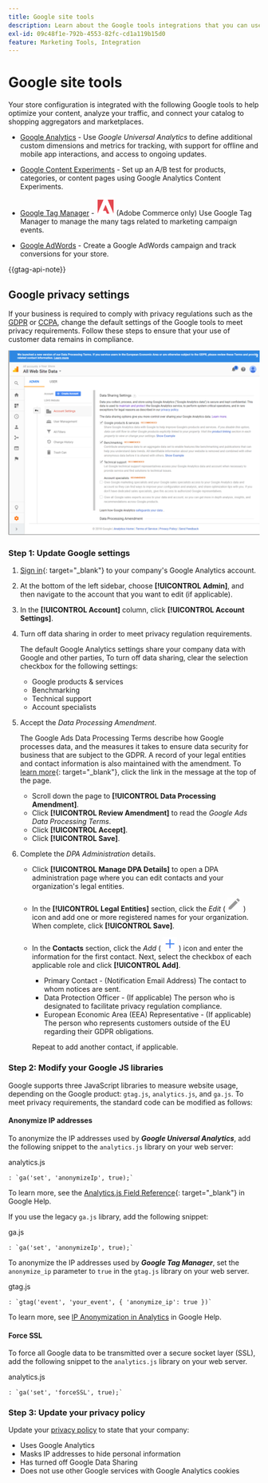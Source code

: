 ```yaml
---
title: Google site tools
description: Learn about the Google tools integrations that you can use to optimize your content, analyze your traffic, and connect your catalog to shopping aggregators and marketplaces.
exl-id: 09c48f1e-792b-4553-82fc-cd1a119b15d0
feature: Marketing Tools, Integration
---
```

# Google site tools

Your store configuration is integrated with the following Google tools to help optimize your content, analyze your traffic, and connect your catalog to shopping aggregators and marketplaces.

- [Google Analytics](google-analytics.md) - Use _Google Universal Analytics_ to define additional custom dimensions and metrics for tracking, with support for offline and mobile app interactions, and access to ongoing updates.

- [Google Content Experiments](google-content-experiments.md) - Set up an A/B test for products, categories, or content pages using Google Analytics Content Experiments.

- [Google Tag Manager](google-tag-manager.md) - ![Adobe Commerce](../assets/adobe-logo.svg) (Adobe Commerce only) Use Google Tag Manager to manage the many tags related to marketing campaign events.

- [Google AdWords](google-adwords.md) - Create a Google AdWords campaign and track conversions for your store.

{{gtag-api-note}}

## Google privacy settings

If your business is required to comply with privacy regulations such as the [GDPR](../getting-started/compliance-gdpr.md) or [CCPA](../getting-started/compliance-ccpa.md), change the default settings of the Google tools to meet privacy requirements. Follow these steps to ensure that your use of customer data remains in compliance.

![Google Analytics - data sharing settings](./assets/google-data-sharing-settings.png)<!-- zoom -->

### Step 1: Update Google settings

1. [Sign in][1]{: target="_blank"} to your company's Google Analytics account.

1. At the bottom of the left sidebar, choose **[!UICONTROL Admin]**, and then navigate to the account that you want to edit (if applicable).

1. In the **[!UICONTROL Account]** column, click **[!UICONTROL Account Settings]**.

1. Turn off data sharing in order to meet privacy regulation requirements.

   The default Google Analytics settings share your company data with Google and other parties, To turn off data sharing, clear the selection checkbox for the following settings:

   - Google products & services
   - Benchmarking
   - Technical support
   - Account specialists

1. Accept the _Data Processing Amendment_.

   The Google Ads Data Processing Terms describe how Google processes data, and the measures it takes to ensure data security for business that are subject to the GDPR. A record of your legal entities and contact information is also maintained with the amendment. To [learn more][2]{: target="_blank"}, click the link in the message at the top of the page.

   - Scroll down the page to **[!UICONTROL Data Processing Amendment]**.
   - Click **[!UICONTROL Review Amendment]** to read the _Google Ads Data Processing Terms_.
   - Click **[!UICONTROL Accept]**.
   - Click **[!UICONTROL Save]**.

1. Complete the _DPA Administration_ details.

   - Click **[!UICONTROL Manage DPA Details]** to open a DPA administration page where you can edit contacts and your organization's legal entities.

   - In the **[!UICONTROL Legal Entities]** section, click the _Edit_ ( ![Google edit icon](./assets/google-icon-edit.png) ) icon and add one or more registered names for your organization. When complete, click **[!UICONTROL Save]**.

   - In the **Contacts** section, click the _Add_ ( ![Google add icon](./assets/google-icon-add.png) ) icon and enter the information for the first contact. Next, select the checkbox of each applicable role and click **[!UICONTROL Add]**.

      - Primary Contact - (Notification Email Address) The contact to whom notices are sent.
      - Data Protection Officer - (If applicable) The person who is designated to facilitate privacy regulation compliance.
      - European Economic Area (EEA) Representative - (If applicable) The person who represents customers outside of the EU regarding their GDPR obligations.

      Repeat to add another contact, if applicable.

### Step 2: Modify your Google JS libraries

Google supports three JavaScript libraries to measure website usage, depending on the Google product: `gtag.js`, `analytics.js`, and `ga.js`. To meet privacy requirements, the standard code can be modified as follows:

#### Anonymize IP addresses

To anonymize the IP addresses used by **_Google Universal Analytics_**, add the following snippet to the `analytics.js` library on your web server:

   analytics.js

   ```
   : `ga('set', 'anonymizeIp', true);`
   ```

   To learn more, see the [Analytics.js Field Reference][3]{: target="_blank"} in Google Help.

   If you use the legacy `ga.js` library, add the following snippet:
   
   ga.js
   
   ```
   : `ga('set', 'anonymizeIp', true);`
   ```

To anonymize the IP addresses used by **_Google Tag Manager_**, set the `anonymize_ip` parameter to `true` in the `gtag.js` library on your web server.

   gtag.js

   ```
   : `gtag('event', 'your_event', { 'anonymize_ip': true })`
   ```

   To learn more, see [IP Anonymization in Analytics][4] in Google Help.

#### Force SSL

To force all Google data to be transmitted over a secure socket layer (SSL), add the following snippet to the `analytics.js` library on your web server.

analytics.js

```
: `ga('set', 'forceSSL', true);`
```

### Step 3: Update your privacy policy

Update your [privacy policy](../getting-started/privacy-policy.md ) to state that your company:

- Uses Google Analytics
- Masks IP addresses to hide personal information
- Has turned off Google Data Sharing
- Does not use other Google services with Google Analytics cookies

[1]: https://www.google.com/analytics/
[2]: https://support.google.com/analytics/answer/3379636
[3]: https://developers.google.com/analytics/devguides/collection/analyticsjs/field-reference
[4]: https://support.google.com/analytics/answer/2763052
